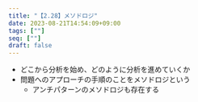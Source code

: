 ```yaml
---
title: "【2.28】メソドロジ"
date: 2023-08-21T14:54:09+09:00
tags: [""]
seq: [""]
draft: false
---
```


- どこから分析を始め、どのように分析を進めていくか
- 問題へのアプローチの手順のことをメソドロジという
  - アンチパターンのメソドロジも存在する